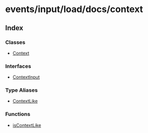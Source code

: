# events/input/load/docs/context

## Index

### Classes

- [Context](classes/Context.md)

### Interfaces

- [ContextInput](interfaces/ContextInput.md)

### Type Aliases

- [ContextLike](type-aliases/ContextLike.md)

### Functions

- [isContextLike](functions/isContextLike.md)
